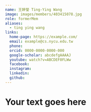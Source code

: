 ```yaml
---
name: 王婷瑩 Ting-Ying Wang 
image: images/members/403415078.jpg 
role: formerMem
aliases:
  - ting ying wang
links:
  home-page: https://example.com/
  email: example@cs.nycu.edu.tw
  phone: 
  orcid: 0000-0000-0000-000
  google-scholar: abcdefgAAAAJ
  youtube: watch?v=ABCDEF0FLWw
  facebook:
  instagram:
  linkedin:
  github:
---
```

# Your text goes here
